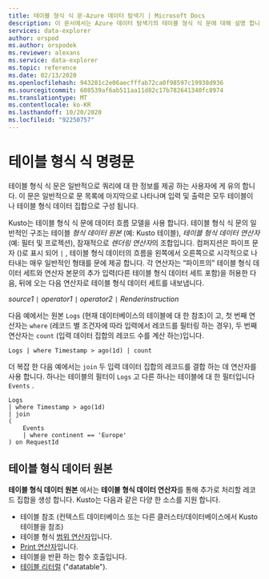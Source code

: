 ```yaml
---
title: 테이블 형식 식 문-Azure 데이터 탐색기 | Microsoft Docs
description: 이 문서에서는 Azure 데이터 탐색기의 테이블 형식 식 문에 대해 설명 합니다.
services: data-explorer
author: orspod
ms.author: orspodek
ms.reviewer: alexans
ms.service: data-explorer
ms.topic: reference
ms.date: 02/13/2020
ms.openlocfilehash: 943281c2e06aecfffab72ca0f98597c19938d936
ms.sourcegitcommit: 608539af6ab511aa11d82c17b782641340fc8974
ms.translationtype: MT
ms.contentlocale: ko-KR
ms.lasthandoff: 10/20/2020
ms.locfileid: "92250757"
---
```

# <a name="tabular-expression-statements"></a>테이블 형식 식 명령문

테이블 형식 식 문은 일반적으로 쿼리에 대 한 정보를 제공 하는 사용자에 게 유의 합니다. 이 문은 일반적으로 문 목록에 마지막으로 나타나며 입력 및 출력은 모두 테이블이 나 테이블 형식 데이터 집합으로 구성 됩니다.

Kusto는 테이블 형식 식 문에 데이터 흐름 모델을 사용 합니다. 테이블 형식 식 문의 일반적인 구조는 테이블 *형식 데이터 원본* (예: Kusto 테이블), *테이블 형식 데이터 연산자* (예: 필터 및 프로젝션), 잠재적으로 *렌더링 연산자*의 조합입니다. 컴퍼지션은 파이프 문자 ()로 표시 되어 `|` , 테이블 형식 데이터의 흐름을 왼쪽에서 오른쪽으로 시각적으로 나타내는 매우 일반적인 형태를 문에 제공 합니다.
각 연산자는 “파이프의” 테이블 형식 데이터 세트와 연산자 본문의 추가 입력(다른 테이블 형식 데이터 세트 포함)을 허용한 다음, 뒤에 오는 다음 연산자로 테이블 형식 데이터 세트를 내보냅니다.    

*source1* `|` *operator1* `|` *operator2* `|` *Renderinstruction*

다음 예에서는 원본 `Logs` (현재 데이터베이스의 테이블에 대 한 참조)이 고, 첫 번째 연산자는 `where` (레코드 별 조건자에 따라 입력에서 레코드를 필터링 하는 경우), 두 번째 연산자는 `count` (입력 데이터 집합의 레코드 수를 계산 하는)입니다.

```kusto
Logs | where Timestamp > ago(1d) | count
```

더 복잡 한 다음 예에서는 `join` 두 입력 데이터 집합의 레코드를 결합 하는 데 연산자를 사용 합니다. 하나는 테이블의 필터이 `Logs` 고 다른 하나는 테이블에 대 한 필터입니다 `Events` .

```kusto
Logs 
| where Timestamp > ago(1d) 
| join 
(
    Events 
    | where continent == 'Europe'
) on RequestId 
```

## <a name="tabular-data-sources"></a>테이블 형식 데이터 원본

**테이블 형식 데이터 원본** 에서는 **테이블 형식 데이터 연산자**를 통해 추가로 처리할 레코드 집합을 생성 합니다. Kusto는 다음과 같은 다양 한 소스를 지원 합니다.

* 테이블 참조 (컨텍스트 데이터베이스 또는 다른 클러스터/데이터베이스에서 Kusto 테이블을 참조)
* 테이블 형식 [범위 연산자](rangeoperator.md)입니다.
* [Print 연산자](printoperator.md)입니다.
* 테이블을 반환 하는 함수 호출입니다.
* [테이블 리터럴](datatableoperator.md) ("datatable").